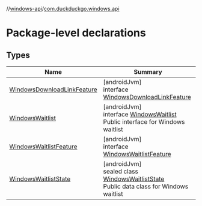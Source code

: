 //[windows-api](../../index.md)/[com.duckduckgo.windows.api](index.md)

# Package-level declarations

## Types

| Name | Summary |
|---|---|
| [WindowsDownloadLinkFeature](-windows-download-link-feature/index.md) | [androidJvm]<br>interface [WindowsDownloadLinkFeature](-windows-download-link-feature/index.md) |
| [WindowsWaitlist](-windows-waitlist/index.md) | [androidJvm]<br>interface [WindowsWaitlist](-windows-waitlist/index.md)<br>Public interface for Windows waitlist |
| [WindowsWaitlistFeature](-windows-waitlist-feature/index.md) | [androidJvm]<br>interface [WindowsWaitlistFeature](-windows-waitlist-feature/index.md) |
| [WindowsWaitlistState](-windows-waitlist-state/index.md) | [androidJvm]<br>sealed class [WindowsWaitlistState](-windows-waitlist-state/index.md)<br>Public data class for Windows waitlist |
